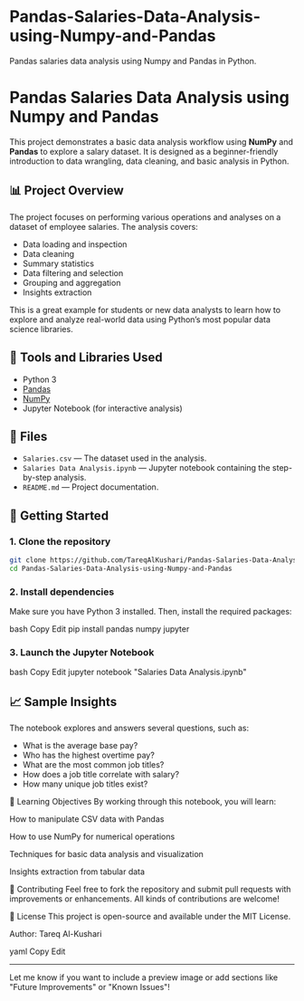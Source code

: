 # Pandas-Salaries-Data-Analysis-using-Numpy-and-Pandas
Pandas salaries data analysis using Numpy and Pandas in Python.

# Pandas Salaries Data Analysis using Numpy and Pandas

This project demonstrates a basic data analysis workflow using **NumPy** and **Pandas** to explore a salary dataset. It is designed as a beginner-friendly introduction to data wrangling, data cleaning, and basic analysis in Python.

## 📊 Project Overview

The project focuses on performing various operations and analyses on a dataset of employee salaries. The analysis covers:

- Data loading and inspection
- Data cleaning
- Summary statistics
- Data filtering and selection
- Grouping and aggregation
- Insights extraction

This is a great example for students or new data analysts to learn how to explore and analyze real-world data using Python’s most popular data science libraries.

## 🧰 Tools and Libraries Used

- Python 3
- [Pandas](https://pandas.pydata.org/)
- [NumPy](https://numpy.org/)
- Jupyter Notebook (for interactive analysis)

## 📁 Files

- `Salaries.csv` — The dataset used in the analysis.
- `Salaries Data Analysis.ipynb` — Jupyter notebook containing the step-by-step analysis.
- `README.md` — Project documentation.

## 🚀 Getting Started

### 1. Clone the repository

```bash
git clone https://github.com/TareqAlKushari/Pandas-Salaries-Data-Analysis-using-Numpy-and-Pandas.git
cd Pandas-Salaries-Data-Analysis-using-Numpy-and-Pandas
```

### 2. Install dependencies
Make sure you have Python 3 installed. Then, install the required packages:

bash
Copy
Edit
pip install pandas numpy jupyter

### 3. Launch the Jupyter Notebook
bash
Copy
Edit
jupyter notebook "Salaries Data Analysis.ipynb"

## 📈 Sample Insights
The notebook explores and answers several questions, such as:

- What is the average base pay?
- Who has the highest overtime pay?
- What are the most common job titles?
- How does a job title correlate with salary?
- How many unique job titles exist?

🧠 Learning Objectives
By working through this notebook, you will learn:

How to manipulate CSV data with Pandas

How to use NumPy for numerical operations

Techniques for basic data analysis and visualization

Insights extraction from tabular data

🤝 Contributing
Feel free to fork the repository and submit pull requests with improvements or enhancements. All kinds of contributions are welcome!

📜 License
This project is open-source and available under the MIT License.

Author: Tareq Al-Kushari

yaml
Copy
Edit

---

Let me know if you want to include a preview image or add sections like "Future Improvements" or "Known Issues"!







